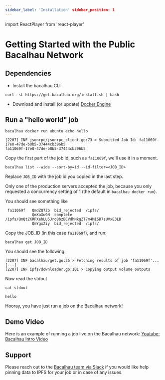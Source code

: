 ```yaml
---
sidebar_label: 'Installation' sidebar_position: 1
---
```

import ReactPlayer from 'react-player'

# Getting Started with the Public Bacalhau Network

## Dependencies
* Install the bacalhau CLI

```
curl -sL https://get.bacalhau.org/install.sh | bash
```
* Download and install (or update) [Docker Engine](https://docs.docker.com/engine/install/)

## Run a "hello world" job

```
bacalhau docker run ubuntu echo hello
```
<!-- Explain here what this command is doing. What is INF jsonrpc/jsonrpc_client.go:73. I assume it's a program that prints out 'Hello'? -->
```
[2207] INF jsonrpc/jsonrpc_client.go:73 > Submitted Job Id: fa11069f-17e0-47de-b8b5-37444cb396b5
fa11069f-17e0-47de-b8b5-37444cb396b5
```
Copy the first part of the job id, such as `fa11069f`, we'll use it in a moment.


```
bacalhau list --wide --sort-by=id --id-filter=<JOB_ID>
```

Replace `JOB_ID` with the job id you copied in the last step.

Only one of the production servers accepted the job, because you only requested a concurrency setting of 1 (the default in `bacalhau docker run`).

You should see something like
<!-- aren't these process IDs? It's confusing to have JOB_ID in two contexts -->
```
 fa11069f   QmdZQ7Zb  bid_rejected  /ipfs/
            QmXaXu9N  complete      /ipfs/QmQtZKRPXehLU5JroBbzBCVdhNkgZT7m4MiSD7sUVxE3LD
            QmYgxZiy  bid_rejected  /ipfs/
```

Copy the JOB_ID (in this case `fa11069f`), and run:
<!-- More context here. What's happening?  -->
```
bacalhau get JOB_ID
```

You should see the following:

```
[2207] INF bacalhau/get.go:35 > Fetching results of job 'fa11069f'...
[...]
[2207] INF ipfs/downloader.go:101 > Copying output volume outputs
```

Now read the stdout
<!-- What is a stdout? -->
```
cat stdout
```

```
hello
```

Hooray, you have just run a job on the Bacalhau network!


## Demo Video

Here is an example of running a job live on the Bacalhau network: [Youtube: Bacalhau Intro Video](https://www.youtube.com/watch?v=wkOh05J5qgA)

<!-- <ReactPlayer playing controls url='https://www.youtube.com/watch?v=wkOh05J5qgA' playing='false'/> -->


## Support

Please reach out to the [Bacalhau team via Slack](https://filecoinproject.slack.com/archives/C02RLM3JHUY) if you would like help pinning data to IPFS for your job or in case of any issues.
